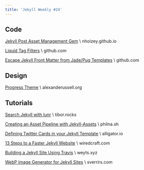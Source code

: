 ```yaml
---
title: 'Jekyll Weekly #24'
---
```


## Code
[Jekyll Post Asset Management Gem](https://nhoizey.github.io/jekyll_post_files/) \\
nhoizey.github.io

[Liquid Tag Filters](https://github.com/mi3ll/jekyll-site-helpers) \\
github.com

[Escape Jekyll Front Matter from Jade/Pug Templates](https://github.com/mriverodorta/jstransformer-jade-jekyll) \\
github.com

## Design
[Progress Theme](http://alexanderussell.org/progress-for-jekyll/) \\
alexanderussell.org

## Tutorials
[Search Jekyll with lunr](https://tibor.rocks/js/2016/05/14/search-jekyll-with-lunr.html) \\
tibor.rocks

[Creating an Asset Pipeline with Jekyll-Assets](https://philna.sh/blog/2016/06/28/asset-pipelines-with-jekyll-assets/) \\
philna.sh

[Defining Twitter Cards in your Jekyll Template](https://alligator.io/jekyll/twitter-cards/) \\
alligator.io

[13 Steps to a Faster Jekyll Website](https://wiredcraft.com/blog/make-jekyll-fast/) \\
wiredcraft.com

[Building a Jekyll Site Using Travis](https://blog.weyts.xyz/travis/jekyll/2016/06/16/building-a-jekyll-site-using-travis.html) \\
weyts.xyz

[WebP Image Generator for Jekyll Sites](https://blog.sverrirs.com/2016/06/webp-generator-for-jekyll-sites.html) \\
sverrirs.com